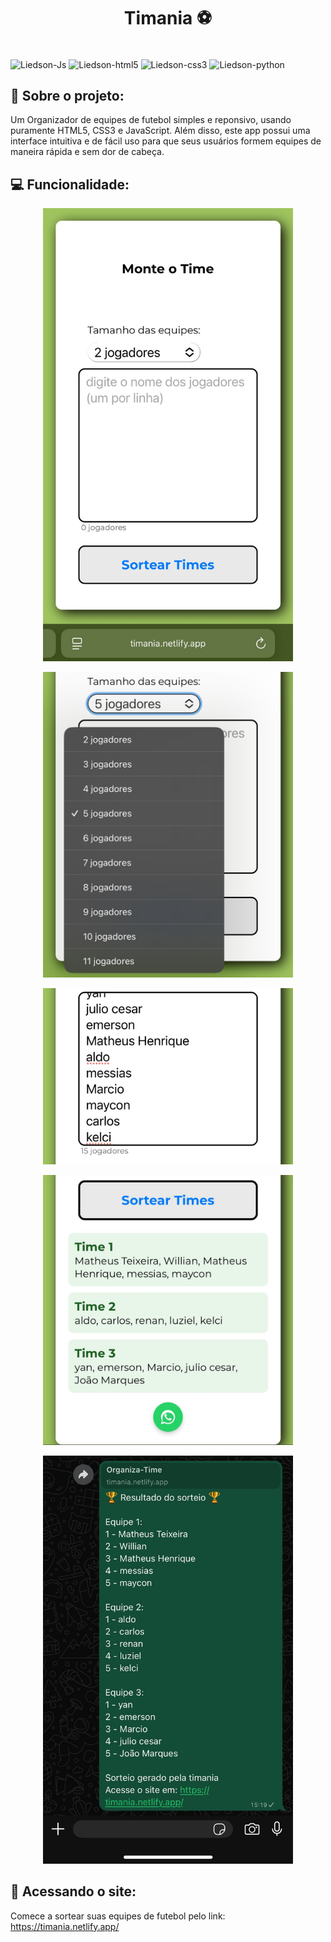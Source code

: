 <h1 align="center" style="font-weight: bold;">Timania ⚽️</h1>

<div style="display: inline-block" ><br>
    <img align="center" alt="Liedson-Js" height="30" width="40" src="https://cdn.jsdelivr.net/gh/devicons/devicon@latest/icons/javascript/javascript-original.svg" />
    <img align="center" alt="Liedson-html5" height="30" width="40" src="https://cdn.jsdelivr.net/gh/devicons/devicon@latest/icons/html5/html5-original.svg" />
    <img align="center" alt="Liedson-css3" height="30" width="40" src="https://cdn.jsdelivr.net/gh/devicons/devicon@latest/icons/css3/css3-original.svg" />
    <img align="center" alt="Liedson-python" height="30" width="40" src="https://cdn.jsdelivr.net/gh/devicons/devicon@latest/icons/webpack/webpack-original.svg" />
</div>
<br>

<h2 id="started">📌 Sobre o projeto:</h2>

Um Organizador de equipes de futebol simples e reponsivo, usando puramente HTML5, CSS3 e JavaScript. Além disso, este app possui uma interface intuitiva e de fácil uso para que seus usuários formem equipes de maneira rápida e sem dor de cabeça. 
<br>

<h2 id="started">💻 Funcionalidade:</h2>



<p align="center">
    <img src="./assets/img/inicial.jpeg" alt="Image Example" width="400px">
</p>

<p align="center">
    <img src="./assets/img/tamanho_equipes.jpeg" width="400px">
</p>

<p align="center">
    <img src="./assets/img/adicionar_jogadores.jpeg" width="400px">
</p>

<p align="center">
    <img src="./assets/img/sortear_equipes.jpeg" width="400px">
</p>

<p align="center">
    <img src="./assets/img/compartilhar_whatsapp.jpeg" width="400px">
</p>


<h2 id="started">🚀 Acessando o site:</h2>

Comece a sortear suas equipes de futebol pelo link: 
https://timania.netlify.app/

